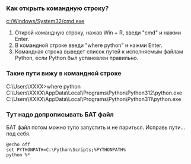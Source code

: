 
### Как открыть командную строку?

[c:/Windows/System32/cmd.exe](c:/Windows/System32/cmd.exe)

1. Открой командную строку, нажав Win + R, введи "cmd" и нажми Enter.
2. В командной строке введи "where python" и нажми Enter.
3. Командная строка выведет список путей к исполняемым файлам Python, если Python был установлен правильно.

### Такие пути вижу в командной строке

C:\Users\ХХХХ>where python
C:\Users\ХХХХ\AppData\Local\Programs\Python\Python312\python.exe
C:\Users\ХХХХ\AppData\Local\Programs\Python\Python311\python.exe

### Тут надо допрописывать БАТ файл

БАТ файл потом можно тупо запустить и не париться.
Исправь пути... под себя.
```
@echo off
set PYTHONPATH=C:\Python\Scripts;%PYTHONPATH%
python %*
```

